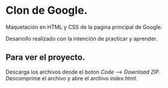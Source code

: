 # Clon de Google.

Maquetación en HTML y CSS de la pagina principal de Google.


Desarrollo realizado con la intención de practicar y aprender.

## Para ver el proyecto.

Descarga los archivos desde el boton *Code* --> *Download ZIP*.
Descomprime el archivo y abre el archivo *index.html*.
